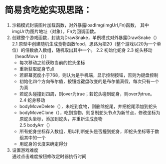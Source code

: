 # 简易贪吃蛇实现思路：<br>
1. 沙箱模式封装图片加载函数，对外暴露loadImg(imgUrl,Fn)函数，
其中imgUrl为图片地址（对象），Fn为回调函数。<br>
2. 创建整个游戏函数，封装为DrawSnake，单例模式对外暴露DrawSnake（）<br>
  2.1 原型中创建随机生成食物函数food，思路为把20（整个游戏以20为一个单位）的倍数放入数组，随机取出其中一个。
  2.2 初始化蛇身
  2.3 蛇头移动（headMove（））<br>
    - 每次移动之前获取当前的蛇头坐标<br>
    - 重新获取蛇身节点<br>
    - 若屏幕宽度小于768，则认为是手机端，显示控制按钮，否则为键盘控制<br>
    - 初始化四个方向布尔值，按钮或键盘改变的是布尔值真假，每次只有一个为真<br>
    - 若蛇头碰撞到四周，则over为true；若蛇头碰到蛇身，则over为true。<br>
  2.4 蛇身移动<br>
    - bodyMoveDelete（），未吃到食物，则删除蛇尾，并把蛇尾添加到蛇头<br>
    - bodyMoveClone（），吃到食物，则复制蛇头节点为新节点，修改坐标为原蛇头坐标，添加到蛇头，并重新生成食物<br>
  2.5 bodyArr（）<br>
    - 所有蛇身坐标存入数组，用以判断蛇头是否撞到蛇身，即蛇头坐标等于数组其中的一个<br>
    - 用蛇身的长度来确定得分<br>
3. 设置游戏难度<br>
   通过点击难度按钮修改定时器执行时间
